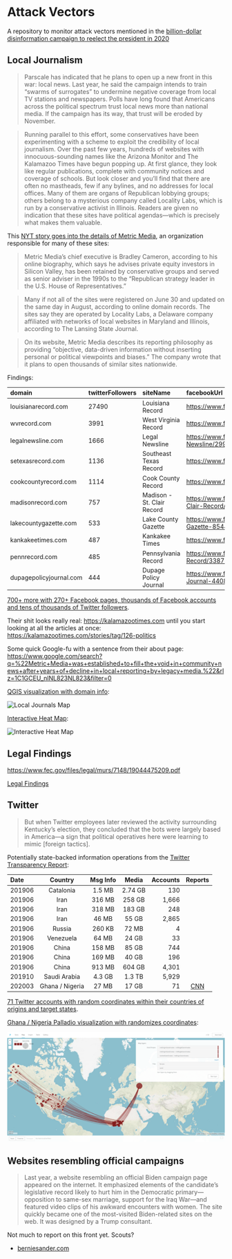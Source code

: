 # Attack Vectors

A repository to monitor attack vectors mentioned in the [billion-dollar disinformation campaign to reelect the president in 2020](https://www.theatlantic.com/magazine/archive/2020/03/the-2020-disinformation-war/605530/)

## Local Journalism

>Parscale has indicated that he plans to open up a new front in this war: local news. Last year, he said the campaign intends to train “swarms of surrogates” to undermine negative coverage from local TV stations and newspapers. Polls have long found that Americans across the political spectrum trust local news more than national media. If the campaign has its way, that trust will be eroded by November.

>Running parallel to this effort, some conservatives have been experimenting with a scheme to exploit the credibility of local journalism. Over the past few years, hundreds of websites with innocuous-sounding names like the Arizona Monitor and The Kalamazoo Times have begun popping up. At first glance, they look like regular publications, complete with community notices and coverage of schools. But look closer and you’ll find that there are often no mastheads, few if any bylines, and no addresses for local offices. Many of them are organs of Republican lobbying groups; others belong to a mysterious company called Locality Labs, which is run by a conservative activist in Illinois. Readers are given no indication that these sites have political agendas—which is precisely what makes them valuable.

This [NYT story goes into the details of Metric Media](https://www.nytimes.com/2019/10/21/us/michigan-metric-media-news.html), an organization responsible for many of these sites:

> Metric Media’s chief executive is Bradley Cameron, according to his online biography, which says he advises private equity investors in Silicon Valley, has been retained by conservative groups and served as senior adviser in the 1990s to the “Republican strategy leader in the U.S. House of Representatives.”

> Many if not all of the sites were registered on June 30 and updated on the same day in August, according to online domain records. The sites say they are operated by Locality Labs, a Delaware company affiliated with networks of local websites in Maryland and Illinois, according to The Lansing State Journal.

> On its website, Metric Media describes its reporting philosophy as providing “objective, data-driven information without inserting personal or political viewpoints and biases.” The company wrote that it plans to open thousands of similar sites nationwide.

Findings:

|domain|twitterFollowers|siteName|facebookUrl|awsOrigin|lat|lng|twitterUsername|itunesAppStoreUrl|twitterAccountCreatedAt|twitterUserId|twitterFollowing|twitterTweets|
|:-----|:---------------|:---------------|:------------|:-------|:----------|:--------|:-----|:-----|:--------|:----------------|:----------------------|:------------|
|louisianarecord.com|27490|Louisiana Record|https://www.facebook.com/LouisianaRecord/|52.7.148.177|30.9842977|-91.9623327|louisianarecord|https://itunes.apple.com/us/app/louisiana-record/id619088844|2010-10-13T21:58:46.000Z|202364607|23013|20433|
|wvrecord.com|3991|West Virginia Record|https://www.facebook.com/WVRecord|52.7.148.177|38.5976262|-80.4549026|wvrecord|https://itunes.apple.com/us/app/wv-record/id599538288|2009-11-19T11:38:43.000Z|91087040|329|11660|
|legalnewsline.com|1666|Legal Newsline|https://www.facebook.com/pages/Legal-Newsline/299588323424419|52.7.148.177|43.6961725|-79.4389309|legalnewsline|https://itunes.apple.com/us/app/legal-newsline/id603098697?mt=8|2009-11-02T03:30:54.000Z|86864211|559|16089|
|setexasrecord.com|1136|Southeast Texas Record|https://www.facebook.com/SETexasRecord/|52.7.148.177|30.063191|-94.134436|setexasrecord|https://itunes.apple.com/us/app/se-texas-record/id592747678|2009-11-19T11:37:11.000Z|91086820|1442|15399|
|cookcountyrecord.com|1114|Cook County Record|https://www.facebook.com/cookcountyrecord|52.7.148.177|41.7376587|-87.697554|CookRecord|https://itunes.apple.com/us/app/cook-county-record/id715265623?mt=8|2013-08-06T19:51:38.000Z|1651123645|408|12065|
|madisonrecord.com|757|Madison - St. Clair Record|https://www.facebook.com/pages/MadisonSt-Clair-Record/164779816968453|52.7.148.177|43.0730517|-89.4012302|madisonrecord|https://itunes.apple.com/us/app/madison-st-clair-record/id597238468?mt=8|2009-11-19T11:34:47.000Z|91086406|583|13633|
|lakecountygazette.com|533|Lake County Gazette|https://www.facebook.com/Lake-County-Gazette-854479238006224|35.170.88.147|39.0839644|-122.8084496|lakecntygazette||2015-11-17T00:59:16.000Z|4206041674|249|4132|
|kankakeetimes.com|487|Kankakee Times|https://www.facebook.com/kankakeetimes|35.170.88.147|41.1200325|-87.8611531|Kankakee_Times||2015-11-18T13:34:04.000Z|4218254801|244|2257|
|pennrecord.com|485|Pennsylvania Record|https://www.facebook.com/pages/Pennsylvania-Record/338776239487764|52.7.148.177|41.2033216|-77.1945247|pennrecord|https://itunes.apple.com/us/app/pennsylvania-record/id623294648|2011-05-16T13:28:41.000Z|299652000|219|7867|
|dupagepolicyjournal.com|444|Dupage Policy Journal|https://www.facebook.com/DuPage-Policy-Journal-440850842779072|35.170.88.147|41.8243831|-88.0900762|DupageJournal||2015-01-29T14:45:45.000Z|3001471430|260|5060|

[700+ more with 270+ Facebook pages, thousands of Facebook accounts and tens of thousands of Twitter followers](https://github.com/MassMove/AttackVectors/blob/master/LocalJournals/sites-geocoded.csv).

Their shit looks really real: https://kalamazootimes.com until you start looking at all the articles at once: https://kalamazootimes.com/stories/tag/126-politics

Some quick Google-fu with a sentence from their about page:
https://www.google.com/search?q=%22Metric+Media+was+established+to+fill+the+void+in+community+news+after+years+of+decline+in+local+reporting+by+legacy+media.%22&rlz=1C1GCEU_nlNL823NL823&filter=0

[QGIS visualization with domain info](https://massmove.github.io/AttackVectors/LocalJournals/map.html):

![Local Journals Map](https://i.imgur.com/LP3SFEj.png "Local Journals Map")

[Interactive Heat Map](https://arcg.is/0KmXKK):

![Interactive Heat Map](https://i.imgur.com/TXO6xyN.png "Local Journals Heatmap")

## Legal Findings

https://www.fec.gov/files/legal/murs/7148/19044475209.pdf

[Legal Findings](https://github.com/MassMove/AttackVectors/blob/master/LocalJournals/LegalFindings.md)

## Twitter

>But when Twitter employees later reviewed the activity surrounding Kentucky’s election, they concluded that the bots were largely based in America—a sign that political operatives here were learning to mimic [foreign tactics].

Potentially state-backed information operations from the [Twitter Transparency Report](https://transparency.twitter.com/en/information-operations.html):

| Date | Country | Msg Info | Media | Accounts |Reports|
|:-----|:-------:|:--------:|:-----:|---------:|:-----:|
| 201906|Catalonia |1.5 MB|2.74 GB|130 ||
| 201906|Iran|316 MB|258 GB|1,666 ||
| 201906|Iran|318 MB|183 GB|248 ||
| 201906|Iran|46 MB|55 GB|2,865 ||
| 201906|Russia|260 KB|72 MB|4||
| 201906|Venezuela |64 MB|24 GB|33 ||
| 201906|China |158 MB|85 GB|744  ||
| 201906|China |169 MB|40 GB|196 ||
| 201906|China |913 MB|604 GB|4,301| |
| 201910|Saudi Arabia |4.3 GB|1.3 TB|5,929||
| 202003|Ghana / Nigeria |27 MB|17 GB|71| [CNN](https://edition.cnn.com/2020/03/12/world/russia-ghana-troll-farms-2020-ward/index.html) |

[71 Twitter accounts with random coordinates within their countries of origins and target states](https://github.com/MassMove/AttackVectors/blob/master/Twitter/acounts.csv).

[Ghana / Nigeria Palladio visualization with randomizes coordinates](https://github.com/MassMove/AttackVectors/blob/master/Twitter/datasets/GHA%20or%20NGA/palladio-users-visualization.png):

![2020 elections map](Twitter/datasets/GHA%20or%20NGA/palladio-users-visualization.png?raw=true "Ghana / Nigeria Palladio visualization")

## Websites resembling official campaigns

>Last year, a website resembling an official Biden campaign page appeared on the internet. It emphasized elements of the candidate’s legislative record likely to hurt him in the Democratic primary—opposition to same-sex marriage, support for the Iraq War—and featured video clips of his awkward encounters with women. The site quickly became one of the most-visited Biden-related sites on the web. It was designed by a Trump consultant.

Not much to report on this front yet. Scouts?

- [berniesander.com](http://berniesander.com/)
